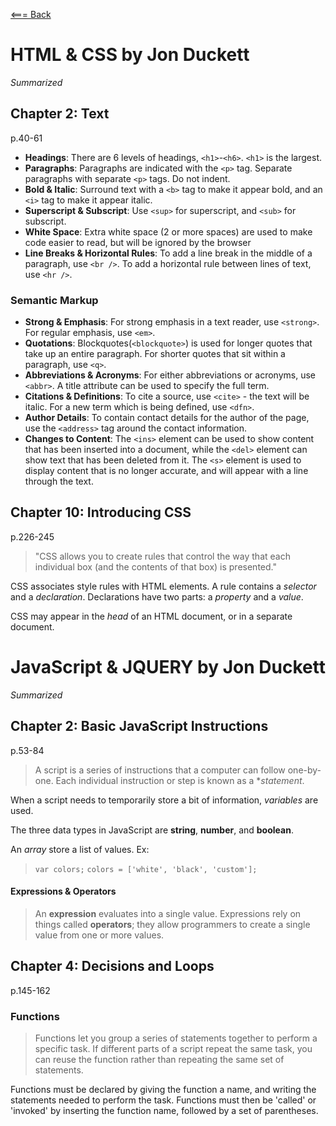 [<=== Back](README.md)

# HTML & CSS by Jon Duckett
*Summarized*

## Chapter 2: Text
p.40-61
- **Headings**: There are 6 levels of headings, `<h1>`-`<h6>`. `<h1>` is the largest.
- **Paragraphs**: Paragraphs are indicated with the `<p>` tag. Separate paragraphs with separate `<p>` tags. Do not indent.
- **Bold & Italic**: Surround text with a `<b>` tag to make it appear bold, and an `<i>` tag to make it appear italic.
- **Superscript & Subscript**: Use `<sup>` for superscript, and `<sub>` for subscript.
- **White Space**: Extra white space (2 or more spaces) are used to make code easier to read, but will be ignored by the browser
- **Line Breaks & Horizontal Rules**: To add a line break in the middle of a paragraph, use `<br />`. To add a horizontal rule between lines of text, use `<hr />`.

### Semantic Markup

- **Strong & Emphasis**: For strong emphasis in a text reader, use `<strong>`. For regular emphasis, use `<em>`.
- **Quotations**: Blockquotes(`<blockquote>`) is used for longer quotes that take up an entire paragraph. For shorter quotes that sit within a paragraph, use `<q>`.
- **Abbreviations & Acronyms**: For either abbreviations or acronyms, use `<abbr>`. A title attribute can be used to specify the full term.
- **Citations & Definitions**: To cite a source, use `<cite>` - the text will be italic. For a new term which is being defined, use `<dfn>`.
- **Author Details**: To contain contact details for the author of the page, use the `<address>` tag around the contact information.
- **Changes to Content**: The `<ins>` element can be used to show content that has been inserted into a document, while the `<del>` element can show text that has been deleted from it. The `<s>` element is used to display content that is no longer accurate, and will appear with a line through the text.

## Chapter 10: Introducing CSS
p.226-245
> "CSS allows you to create rules that control the way that each individual box (and the contents of that box) is presented."

CSS associates style rules with HTML elements. A rule contains a *selector* and a *declaration*. Declarations have two parts: a *property* and a *value*.

CSS may appear in the *head* of an HTML document, or in a separate document.

# JavaScript & JQUERY by Jon Duckett
*Summarized*

## Chapter 2: Basic JavaScript Instructions
p.53-84

> A script is a series of instructions that a computer can follow one-by-one. Each individual instruction or step is known as a **statement*.

When a script needs to temporarily store a bit of information, *variables* are used.

The three data types in JavaScript are **string**, **number**, and **boolean**.

An *array* store a list of values. Ex: 

> `var colors;`
> `colors = ['white', 'black', 'custom'];`

#### Expressions & Operators

> An **expression** evaluates into a single value. 
> Expressions rely on things called **operators**; they allow programmers to create a single value from one or more values.

## Chapter 4: Decisions and Loops
p.145-162

### Functions

> Functions let you group a series of statements together to perform a specific task. If different parts of a script repeat the same task, you can reuse the function rather than repeating the same set of statements.

Functions must be declared by giving the function a name, and writing the statements needed to perform the task.
Functions must then be 'called' or 'invoked' by inserting the function name, followed by a set of parentheses.